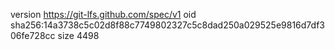 version https://git-lfs.github.com/spec/v1
oid sha256:14a3738c5c02d8f88c7749802327c5c8dad250a029525e9816d7df306fe728cc
size 4498
